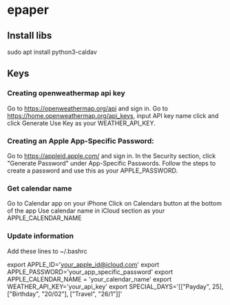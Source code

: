 # epaper

## Install libs

sudo apt install python3-caldav

## Keys

### Creating openweathermap api key

Go to https://openweathermap.org/api and sign in.
Go to https://home.openweathermap.org/api_keys, input API key name click and click Generate
Use Key as your WEATHER_API_KEY.

### Creating an Apple App-Specific Password:

Go to https://appleid.apple.com/ and sign in.
In the Security section, click "Generate Password" under App-Specific Passwords.
Follow the steps to create a password and use this as your APPLE_PASSWORD.

### Get calendar name

Go to Calendar app on your iPhone
Click on Calendars button at the bottom of the app
Use calendar name in iCloud section as your APPLE_CALENDAR_NAME

### Update information

Add these lines to ~/.bashrc

export APPLE_ID='your_apple_id@icloud.com'
export APPLE_PASSWORD='your_app_specific_password'
export APPLE_CALENDAR_NAME = 'your_calendar_name'
export WEATHER_API_KEY='your_api_key'
export SPECIAL_DAYS='[["Payday", 25], ["Birthday", "20/02"], ["Travel", "26/1"]]'
